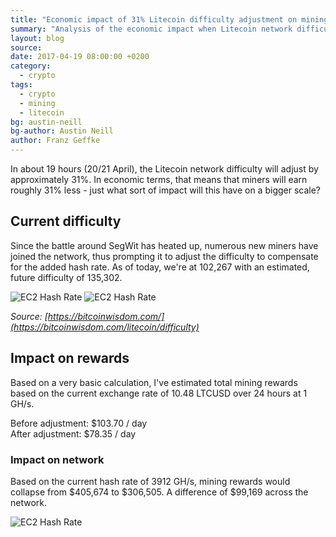 ```yaml
---
title: "Economic impact of 31% Litecoin difficulty adjustment on mining"
summary: "Analysis of the economic impact when Litecoin network difficulty increases by 31%, meaning miners will earn roughly 31% less."
layout: blog
source:
date: 2017-04-19 08:00:00 +0200
category:
  - crypto
tags:
  - crypto
  - mining
  - litecoin
bg: austin-neill
bg-author: Austin Neill
author: Franz Geffke
---
```


In about 19 hours (20/21 April), the Litecoin network difficulty will adjust by approximately 31%. In economic terms, that means that miners will earn roughly 31% less - just what sort of impact will this have on a bigger scale?

## Current difficulty

Since the battle around SegWit has heated up, numerous new miners have joined the network, thus prompting it to adjust the difficulty to compensate for the added hash rate. As of today, we're at 102,267 with an estimated, future difficulty of 135,302.

![EC2 Hash Rate](/assets/content/2017/economic-impact-of-Litecoin-difficulty-adjustment-on-mining_01.png)
![EC2 Hash Rate](/assets/content/2017/economic-impact-of-Litecoin-difficulty-adjustment-on-mining_02.png)

_Source: [https://bitcoinwisdom.com/](https://bitcoinwisdom.com/litecoin/difficulty)_

## Impact on rewards

Based on a very basic calculation, I've estimated total mining rewards based on the current exchange rate of 10.48 LTCUSD over 24 hours at 1 GH/s.

Before adjustment: $103.70 / day
<br>After adjustment: $78.35 / day

### Impact on network

Based on the current hash rate of 3912 GH/s, mining rewards would collapse from $405,674 to $306,505. A difference of $99,169 across the network.

![EC2 Hash Rate](/assets/content/2017/economic-impact-of-Litecoin-difficulty-adjustment-on-mining_03.png)
